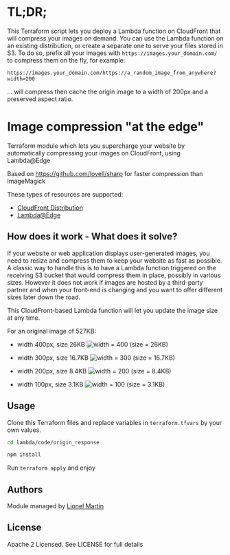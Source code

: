 # TL;DR;

This Terraform script lets you deploy a Lambda function on CloudFront that will compress your images on demand.
You can use the Lambda function on an existing distribution, or create a separate one to serve your files stored in S3.
To do so, prefix all your images with `https://images.your_domain.com/` to compress them on the fly, for example:

`https://images.your_domain.com/https://a_random_image_from_anywhere?width=200`

... will compress then cache the origin image to a width of 200px and a preserved aspect ratio.

# Image compression "at the edge"

Terraform module which lets you supercharge your website by automatically compressing your images on CloudFront, using Lambda@Edge

Based on https://github.com/lovell/sharp for faster compression than ImageMagick

These types of resources are supported:

* [CloudFront Distribution](https://www.terraform.io/docs/providers/aws/r/cloudfront_distribution.html)
* [Lambda@Edge](https://www.terraform.io/docs/providers/aws/r/lambda_function.html)

## How does it work - What does it solve?

If your website or web application displays user-generated images, you need to resize and compress them to keep your website as fast as possible.
A classic way to handle this is to have a Lambda function triggered on the receiving S3 bucket that would compress them in place, possibly in various sizes.
However it does not work if images are hosted by a third-party partner and when your front-end is changing and you want to offer different sizes later down the road.

This CloudFront-based Lambda function will let you update the image size at any time.

For an original image of 527KB:
* width 400px, size 26KB
![width = 400 (size = 26KB)](https://images.getlionel.com/https://raw.githubusercontent.com/li0nel/terraform-aws-cloudfront-image-compression/master/image.png?width=400)

* width 300px, size 16.7KB
![width = 300 (size = 16.7KB)](https://images.getlionel.com/https://raw.githubusercontent.com/li0nel/terraform-aws-cloudfront-image-compression/master/image.png?width=300)

* width 200px, size 8.4KB
![width = 200 (size = 8.4KB)](https://images.getlionel.com/https://raw.githubusercontent.com/li0nel/terraform-aws-cloudfront-image-compression/master/image.png?width=200)

* width 100px, size 3.1KB
![width = 100 (size = 3.1KB)](https://images.getlionel.com/https://raw.githubusercontent.com/li0nel/terraform-aws-cloudfront-image-compression/master/image.png?width=100)

## Usage

Clone this Terraform files and replace variables in `terraform.tfvars` by your own values.

```bash
cd lambda/code/origin_response

npm install
```

Run `terraform apply` and enjoy

## Authors

Module managed by [Lionel Martin](https://getlionel.com)

## License

Apache 2 Licensed. See LICENSE for full details
